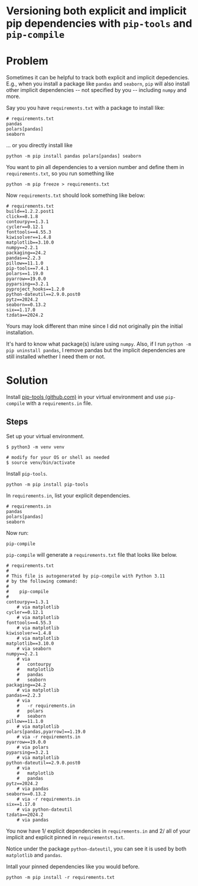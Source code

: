 # Versioning both explicit and implicit pip dependencies with `pip-tools` and `pip-compile`

# Problem

Sometimes it can be helpful to track both explicit and implicit depedencies. E.g., when you install a package like `pandas` and `seaborn`, `pip` will also install other implicit dependencies -- not specified by you -- including `numpy` and more.

Say you you have `requirements.txt` with a package to install like:

```
# requirements.txt
pandas
polars[pandas]
seaborn
```

... or you directly install like

```
python -m pip install pandas polars[pandas] seaborn
```

You want to pin all dependencies to a version number and define them in `requirements.txt`, so you run something like 

```
python -m pip freeze > requirements.txt
```

Now `requirements.txt` should look something like below:

```
# requirements.txt
build==1.2.2.post1
click==8.1.8
contourpy==1.3.1
cycler==0.12.1
fonttools==4.55.3
kiwisolver==1.4.8
matplotlib==3.10.0
numpy==2.2.1
packaging==24.2
pandas==2.2.3
pillow==11.1.0
pip-tools==7.4.1
polars==1.19.0
pyarrow==19.0.0
pyparsing==3.2.1
pyproject_hooks==1.2.0
python-dateutil==2.9.0.post0
pytz==2024.2
seaborn==0.13.2
six==1.17.0
tzdata==2024.2
```

Yours may look different than mine since I did not originally pin the initial installation.

It's hard to know what package(s) is/are using `numpy`. Also, if I run `python -m pip uninstall pandas`, I remove pandas but the implicit dependencies are still installed whether I need them or not.

# Solution

Install [pip-tools (github.com)](https://github.com/jazzband/pip-tools/) in your virtual environment and use `pip-compile` with a `requirements.in` file.

## Steps

Set up your virtual environment.

```
$ python3 -m venv venv

# modify for your OS or shell as needed
$ source venv/bin/activate
```

Install `pip-tools`.

```
python -m pip install pip-tools
```

In `requirements.in`, list your explicit dependencies.

```
# requirements.in
pandas
polars[pandas]
seaborn
```

Now run:

```
pip-compile
```

`pip-compile` will generate a `requirements.txt` file that looks like below.

```
# requirements.txt
#
# This file is autogenerated by pip-compile with Python 3.11
# by the following command:
#
#    pip-compile
#
contourpy==1.3.1
    # via matplotlib
cycler==0.12.1
    # via matplotlib
fonttools==4.55.3
    # via matplotlib
kiwisolver==1.4.8
    # via matplotlib
matplotlib==3.10.0
    # via seaborn
numpy==2.2.1
    # via
    #   contourpy
    #   matplotlib
    #   pandas
    #   seaborn
packaging==24.2
    # via matplotlib
pandas==2.2.3
    # via
    #   -r requirements.in
    #   polars
    #   seaborn
pillow==11.1.0
    # via matplotlib
polars[pandas,pyarrow]==1.19.0
    # via -r requirements.in
pyarrow==19.0.0
    # via polars
pyparsing==3.2.1
    # via matplotlib
python-dateutil==2.9.0.post0
    # via
    #   matplotlib
    #   pandas
pytz==2024.2
    # via pandas
seaborn==0.13.2
    # via -r requirements.in
six==1.17.0
    # via python-dateutil
tzdata==2024.2
    # via pandas
```

You now have 1/ explicit dependencies in `requirements.in` and 2/ all of your implicit and explicit pinned in `requirementst.txt`.

Notice under the package `python-dateutil`, you can see it is used by both `matplotlib` and `pandas`.

Intall your pinned dependencies like you would before.

```
python -m pip install -r requirements.txt
```
